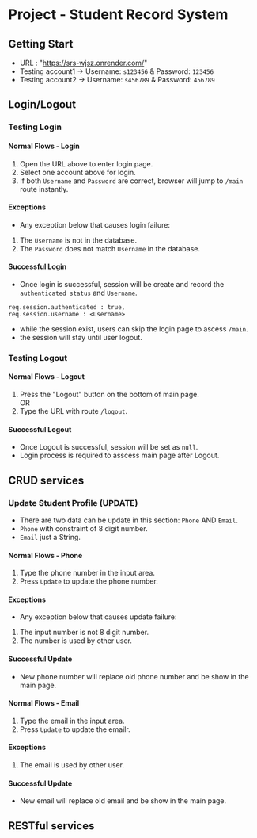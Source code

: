 # Project - Student Record System
## Getting Start
- URL : "https://srs-wjsz.onrender.com/"
- Testing account1 -> Username: `s123456` & Password: `123456`
- Testing account2 -> Username: `s456789` & Password: `456789`

## Login/Logout
### Testing Login
#### Normal Flows - Login
1. Open the URL above to enter login page.
2. Select one account above for login.
3. If both `Username` and `Password` are correct, browser will jump to `/main` route instantly.
#### Exceptions
- Any exception below that causes login failure: 
1. The `Username` is not in the database.
2. The `Password` does not match `Username` in the database.
#### Successful Login
- Once login is successful, session will be create and record the `authenticated status` and `Username`.
```
req.session.authenticated : true,
req.session.username : <Username>
```
- while the session exist, users can skip the login page to ascess `/main`. 
- the session will stay until user logout.
### Testing Logout
#### Normal Flows - Logout
1. Press the "Logout" button on the bottom of main page.
<br/>OR
2. Type the URL with route `/logout`.
#### Successful Logout
- Once Logout is successful, session will be set as `null`.
- Login process is required to asscess main page after Logout.

## CRUD services
### Update Student Profile (UPDATE)
- There are two data can be update in this section: `Phone` AND `Email`.
- `Phone` with constraint of 8 digit number.
- `Email` just a String.
#### Normal Flows - Phone
1. Type the phone number in the input area.
2. Press `Update` to update the phone number.
#### Exceptions
- Any exception below that causes update failure:
1. The input number is not 8 digit number.
2. The number is used by other user.
#### Successful Update
- New phone number will replace old phone number and be show in the main page.
#### Normal Flows - Email
1. Type the email in the input area.
2. Press `Update` to update the emailr.
#### Exceptions
1. The email is used by other user.
#### Successful Update
- New email will replace old email and be show in the main page.

## RESTful services

